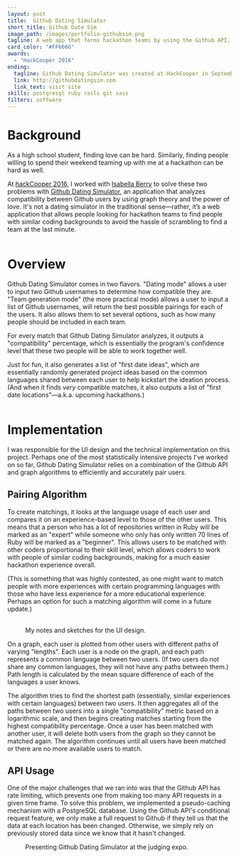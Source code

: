```yaml
---
layout: post
title:  Github Dating Simulator
short_title: Github Date Sim
image_path: /images/portfolio-githubsim.png
tagline: A web app that forms hackathon teams by using the Github API, graph theory and the power of love
card_color: "#FF6666"
awards:
  - "HackCooper 2016"
ending:
  tagline: Github Dating Simulator was created at HackCooper in September 2016.
  link: http://githubdatingsim.com
  link_text: visit site
skills: postgresql ruby rails git sass
filters: software
---
```


# Background

As a high school student, finding love can be hard. Similarly, finding people willing to spend their weekend teaming up with me at a hackathon can be hard as well.

At [hackCooper 2016][hackCooper], I worked with [Isabella Berry][ib-github] to solve these two problems with [Github Dating Simulator][github-dating-sim], an application that analyzes compatibility between Github users by using graph theory and the power of love. It's not a dating simulator in the traditional sense—rather, it’s a web application that allows people looking for hackathon teams to find people with similar coding backgrounds to avoid the hassle of scrambling to find a team at the last minute.

<figure class="lazyload">
    <img class="responsive-image lazyload" data-src="/images/projects/github-dating-simulator/logo.png">
</figure>

# Overview

Github Dating Simulator comes in two flavors. "Dating mode" allows a user to input two Github usernames to determine how compatible they are. "Team generation mode" (the more practical mode) allows a user to input a list of Github usernames, will return the best possible pairings for each of the users. It also allows them to set several options, such as how many people should be included in each team.

For every match that Github Dating Simulator analyzes, it outputs a "compatibility" percentage, which is essentially the program's confidence level that these two people will be able to work together well.

Just for fun, it also generates a list of "first date ideas", which are essentially randomly generated project ideas based on the common languages shared between each user to help kickstart the ideation process. (And when it finds *very* compatible matches, it also outputs a list of "first date locations"—a.k.a. upcoming hackathons.)

<figure class="lazyload">
    <img class="responsive-image lazyload" data-src="/images/projects/github-dating-simulator/demonstration.png">
</figure>

# Implementation

I was responsible for the UI design and the technical implementation on this project. Perhaps one of the most statistically intensive projects I've worked on so far, Github Dating Simulator relies on a combination of the Github API and graph algorithms to efficiently and accurately pair users.

## Pairing Algorithm 

To create matchings, it looks at the language usage of each user and compares it on an experience-based level to those of the other users. This means that a person who has a lot of repositories written in Ruby will be marked as an "expert" while someone who only has only written 70 lines of Ruby will be marked as a "beginner". This allows users to be matched with other coders proportional to their skill level, which allows coders to work with people of similar coding backgrounds, making for a much easier hackathon experience overall.

(This is something that was highly contested, as one might want to match people with more experiences with certain programming languages with those who have less experience for a more educational experience. Perhaps an option for such a matching algorithm will come in a future update.)

<figure class="three-screenshot-grid lazyload">
    <img class="lazyload" data-src="/images/projects/github-dating-simulator/notes-1.jpg">
    <img class="lazyload" data-src="/images/projects/github-dating-simulator/notes-2.jpg">
    <img class="lazyload" data-src="/images/projects/github-dating-simulator/notes-3.jpg">
    <figcaption>My notes and sketches for the UI design.</figcaption>
</figure>

On a graph, each user is plotted from other users with different paths of varying "lengths". Each user is a node on the graph, and each path represents a common language between two users. (If two users do not share any common languages, they will not have any paths between them.) Path length is calculated by the mean square difference of each of the languages a user knows.

The algorithm tries to find the shortest path (essentially, similar experiences with certain languages) between two users. It then aggregates all of the paths between two users into a single "compatibility" metric based on a logarithmic scale, and then begins creating matches starting from the highest compatibility percentage. Once a user has been matched with another user, it will delete both users from the graph so they cannot be matched again. The algorithm continues until all users have been matched or there are no more available users to match.

## API Usage

One of the major challenges that we ran into was that the Github API has rate limiting, which prevents one from making too many API requests in a given time frame. To solve this problem, we implemented a pseudo-caching mechanism with a PostgreSQL database. Using the Github API's conditional request feature, we only make a full request to Github if they tell us that the data at each location has been changed. Otherwise, we simply rely on previously stored data since we know that it hasn't changed.

<figure class="lazyload">
    <img class="responsive-image lazyload" data-src="/images/projects/github-dating-simulator/judging-expo.jpg">
    <figcaption>Presenting Github Dating Simulator at the judging expo.</figcaption>
</figure>

[hackCooper]: http://hackcooper.org/
[ib-github]: https://github.com/gillarious
[github-dating-sim]: http://www.githubdatingsim.com/

